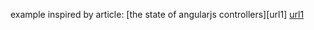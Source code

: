 example inspired by article: [the state of angularjs controllers][url1] 
[url1](http://jonathancreamer.com/the-state-of-angularjs-controllers/)